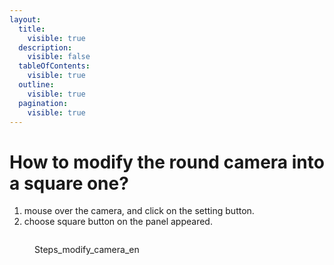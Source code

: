 ```yaml
---
layout:
  title:
    visible: true
  description:
    visible: false
  tableOfContents:
    visible: true
  outline:
    visible: true
  pagination:
    visible: true
---
```


# How to modify the round camera into a square one?



1. mouse over the camera, and click on the setting button.
2. choose square button on the panel appeared.

<figure><img src="../.gitbook/assets/2023-02-16 15.07.59.gif" alt=""><figcaption><p>Steps_modify_camera_en</p></figcaption></figure>
